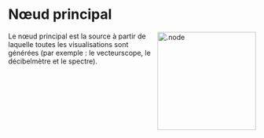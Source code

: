 # Nœud principal

<img align="right" style="margin-left: 8px;" src="https://cdn.discordapp.com/attachments/667464431562653706/1052196096467812392/master_node.png" alt=".node" width="200"/>

Le nœud principal est la source à partir de laquelle toutes les visualisations sont générées (par exemple : le vecteurscope, le décibelmètre et le spectre).
